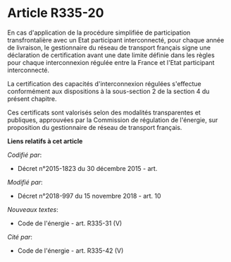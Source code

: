 # Article R335-20

En cas d'application de la procédure simplifiée de participation transfrontalière avec un Etat participant interconnecté,
pour chaque année de livraison, le gestionnaire du réseau de transport français signe une déclaration de certification avant
une date limite définie dans les règles pour chaque interconnexion régulée entre la France et l'Etat participant
interconnecté.

La certification des capacités d'interconnexion régulées s'effectue conformément aux dispositions à la sous-section 2 de la
section 4 du présent chapitre.

Ces certificats sont valorisés selon des modalités transparentes et publiques, approuvées par la Commission de régulation de
l'énergie, sur proposition du gestionnaire de réseau de transport français.

**Liens relatifs à cet article**

_Codifié par_:

  - Décret n°2015-1823 du 30 décembre 2015 - art.

_Modifié par_:

  - Décret n°2018-997 du 15 novembre 2018 - art. 10

_Nouveaux textes_:

  - Code de l'énergie - art. R335-31 (V)

_Cité par_:

  - Code de l'énergie - art. R335-42 (V)
